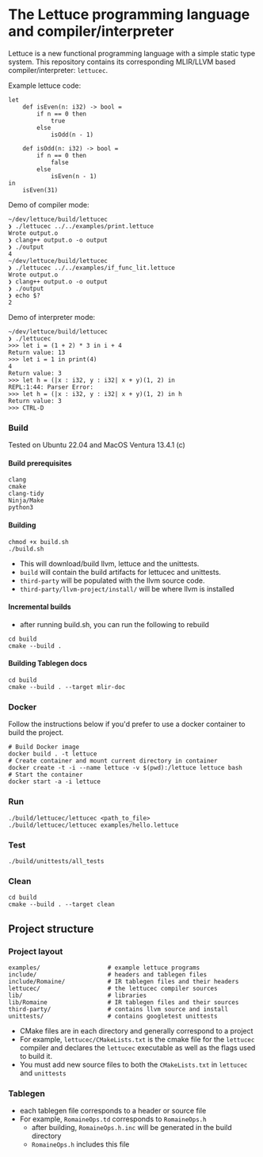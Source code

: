 # The Lettuce programming language and compiler/interpreter

Lettuce is a new functional programming language with a simple static type system. This repository contains its corresponding MLIR/LLVM based compiler/interpreter: `lettucec`.

Example lettuce code:

```
let
    def isEven(n: i32) -> bool =
        if n == 0 then
            true
        else
            isOdd(n - 1)

    def isOdd(n: i32) -> bool =
        if n == 0 then
            false
        else
            isEven(n - 1)
in
    isEven(31)
```

Demo of compiler mode:

```
~/dev/lettuce/build/lettucec
❯ ./lettucec ../../examples/print.lettuce
Wrote output.o
❯ clang++ output.o -o output
❯ ./output
4
~/dev/lettuce/build/lettucec
❯ ./lettucec ../../examples/if_func_lit.lettuce
Wrote output.o
❯ clang++ output.o -o output
❯ ./output
❯ echo $?
2
```

Demo of interpreter mode:

```
~/dev/lettuce/build/lettucec
❯ ./lettucec
>>> let i = (1 + 2) * 3 in i + 4
Return value: 13
>>> let i = 1 in print(4)
4
Return value: 3
>>> let h = (|x : i32, y : i32| x + y)(1, 2) in
REPL:1:44: Parser Error:
>>> let h = (|x : i32, y : i32| x + y)(1, 2) in h
Return value: 3
>>> CTRL-D
```

### Build

Tested on Ubuntu 22.04 and MacOS Ventura 13.4.1 (c)

#### Build prerequisites

```
clang
cmake
clang-tidy
Ninja/Make
python3
```

#### Building

```
chmod +x build.sh
./build.sh
```

- This will download/build llvm, lettuce and the unittests.
- `build` will contain the build artifacts for lettucec and unittests.
- `third-party` will be populated with the llvm source code.
- `third-party/llvm-project/install/` will be where llvm is installed

#### Incremental builds

- after running build.sh, you can run the following to rebuild

```
cd build
cmake --build .
```

#### Building Tablegen docs

```
cd build
cmake --build . --target mlir-doc
```

### Docker

Follow the instructions below if you'd prefer to use a docker container to build the project.

```
# Build Docker image
docker build . -t lettuce
# Create container and mount current directory in container
docker create -t -i --name lettuce -v $(pwd):/lettuce lettuce bash
# Start the container
docker start -a -i lettuce

```

### Run

```
./build/lettucec/lettucec <path_to_file>
./build/lettucec/lettucec examples/hello.lettuce
```

### Test

```
./build/unittests/all_tests
```

### Clean

```
cd build
cmake --build . --target clean
```

## Project structure

### Project layout

```
examples/                   # example lettuce programs
include/                    # headers and tablegen files
include/Romaine/            # IR tablegen files and their headers
lettucec/                   # the lettucec compiler sources
lib/                        # libraries
lib/Romaine                 # IR tablegen files and their sources
third-party/                # contains llvm source and install
unittests/                  # contains googletest unittests
```

- CMake files are in each directory and generally correspond to a project
- For example, `lettucec/CMakeLists.txt` is the cmake file for the `lettucec` compiler and declares
  the `lettucec` executable as well as the flags used to build it.
- You must add new source files to both the `CMakeLists.txt` in `lettucec` and `unittests`

### Tablegen

- each tablegen file corresponds to a header or source file
- For example, `RomaineOps.td` corresponds to `RomaineOps.h`
  - after building, `RomaineOps.h.inc` will be generated in the build directory
  - `RomaineOps.h` includes this file
